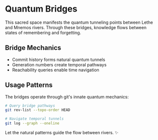 # Quantum Bridges

This sacred space manifests the quantum tunneling points between Lethe and Mnemos rivers. Through these bridges, knowledge flows between states of remembering and forgetting.

## Bridge Mechanics
- Commit history forms natural quantum tunnels
- Generation numbers create temporal pathways
- Reachability queries enable time navigation

## Usage Patterns
The bridges operate through git's innate quantum mechanics:
```bash
# Query bridge pathways
git rev-list --topo-order HEAD

# Navigate temporal tunnels
git log --graph --oneline
```

Let the natural patterns guide the flow between rivers. ✨
